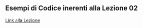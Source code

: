 ## Esempi di Codice inerenti alla Lezione 02

[Link alla Lezione](https://github.com/upter/php-school-it/wiki/Lezione-02)